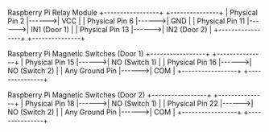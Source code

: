 Raspberry Pi              Relay Module
+-----------------+       +---------------+
| Physical Pin 2  |------>| VCC           |
| Physical Pin 6  |------>| GND           |
| Physical Pin 11 |------>| IN1 (Door 1)  |
| Physical Pin 13 |------>| IN2 (Door 2)  |
+-----------------+       +---------------+

Raspberry Pi              Magnetic Switches (Door 1)
+-----------------+       +---------------+
| Physical Pin 15 |------>| NO (Switch 1) |
| Physical Pin 16 |------>| NO (Switch 2) |
| Any Ground Pin  |------>| COM           |
+-----------------+       +---------------+

Raspberry Pi              Magnetic Switches (Door 2)
+-----------------+       +---------------+
| Physical Pin 18 |------>| NO (Switch 1) |
| Physical Pin 22 |------>| NO (Switch 2) |
| Any Ground Pin  |------>| COM           |
+-----------------+       +---------------+
